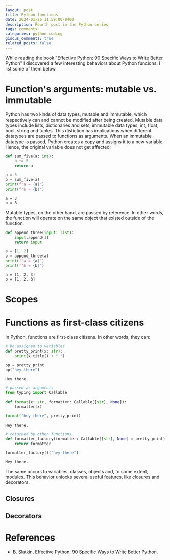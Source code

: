 ```yaml
---
layout: post
title: Python functions
date: 2024-01-26 11:59:00-0400
description: Fourth post in the Python series
tags: comments
categories: python coding
giscus_comments: true
related_posts: false
---
```


While reading the book "Effective Python: 90 Specific Ways to Write Better Python" I discovered a few interesting behaviors about Python funcions. I list some of them below.

# Function's arguments: mutable vs. immutable

Python has two kinds of data types, mutable and immutable, which respectively can and cannot be modified after being created. Mutable data types include lists, dictionaries and sets; immutable data types, int, float, bool, string and tuples. This distiction has implications when different datatypes are passed to functions as arguments. When an immutable datatype is passed, Python creates a copy and assigns it to a new variable. Hence, the original variable does not get affected:

```python
def sum_five(a: int):
    a += 5
    return a

a = 3
b = sum_five(a)
print(f"a = {a}")
print(f"b = {b}")
```
```
a = 3
b = 8
```

Mutable types, on the other hand, are passed by reference. In other words, the function will operate on the same object that existed outside of the function:

```python
def append_three(input: list):
    input.append(3)
    return input

a = [1, 2]
b = append_three(a)
print(f"a = {a}")
print(f"b = {b}")
```
```
a = [1, 2, 3]
b = [1, 2, 3]
```

# Scopes

# Functions as first-class citizens

In Python, functions are first-class citizens. In other words, they can:

```python
# be assigned to variables
def pretty_print(x: str):
    print(x.title() + ".")

pp = pretty_print
pp("hey there")
```
```
Hey there.
```

```python
# passed as arguments
from typing import Callable

def format(x: str, formatter: Callable[[str], None]):
    formatter(x)

format("hey there", pretty_print)
```
```
Hey there.
```

```python
# returned by other functions
def formatter_factory(formatter: Callable[[str], None] = pretty_print):
    return formatter

formatter_factory()("hey there")
```
```
Hey there.
```

The same occurs to variables, classes, objects and, to some extent, modules. This behavior unlocks several useful features, like closures and decorators.

## Closures

## Decorators

# References

* B. Slatkin, Effective Python: 90 Specific Ways to Write Better Python.

